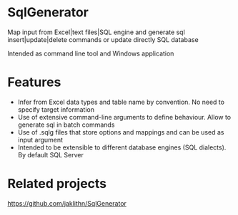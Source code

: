 # SqlGenerator
Map input from Excel|text files|SQL engine and generate sql insert|update|delete commands or update directly SQL database

Intended as command line tool and Windows application

# Features
* Infer from Excel data types and table name by convention. No need to specify target information
* Use of extensive command-line arguments to define behaviour. Allow to generate sql in batch commands
* Use of .sqlg files that store options and mappings and can be used as input argument
* Intended to be extensible to different database engines (SQL dialects). By default SQL Server

# Related projects
https://github.com/jaklithn/SqlGenerator
